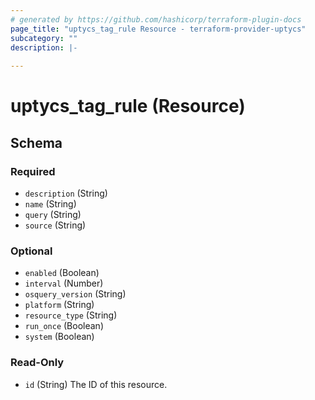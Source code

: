 ```yaml
---
# generated by https://github.com/hashicorp/terraform-plugin-docs
page_title: "uptycs_tag_rule Resource - terraform-provider-uptycs"
subcategory: ""
description: |-
  
---
```


# uptycs_tag_rule (Resource)





<!-- schema generated by tfplugindocs -->
## Schema

### Required

- `description` (String)
- `name` (String)
- `query` (String)
- `source` (String)

### Optional

- `enabled` (Boolean)
- `interval` (Number)
- `osquery_version` (String)
- `platform` (String)
- `resource_type` (String)
- `run_once` (Boolean)
- `system` (Boolean)

### Read-Only

- `id` (String) The ID of this resource.


